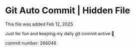 # Git Auto Commit | Hidden File

This file was added Feb 12, 2025

Just for fun and keeping my daily git commit active 🤪

commit number: 266046
